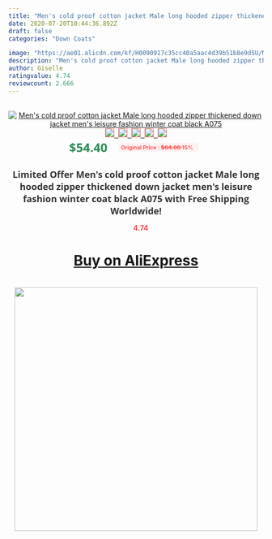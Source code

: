 ```yaml
---
title: "Men's cold proof cotton jacket Male long hooded zipper thickened down jacket men's leisure fashion winter coat black A075"
date: 2020-07-20T10:44:36.892Z
draft: false
categories: "Down Coats"

image: "https://ae01.alicdn.com/kf/H0090917c35cc40a5aac4d39b51b8e9d5U/Men-s-cold-proof-cotton-jacket-Male-long-hooded-zipper-thickened-down-jacket-men-s-leisure.jpg"
description: "Men's cold proof cotton jacket Male long hooded zipper thickened down jacket men's leisure fashion winter coat black A075"
author: Giselle
ratingvalue: 4.74
reviewcount: 2.666
---
```

<br>
<div style="text-align: center;">
<a href="https://s.click.aliexpress.com/e/_9HnHBJ" target="_blank" rel="nofollow noopener noreferrer"><img alt="Men's cold proof cotton jacket Male long hooded zipper thickened down jacket men's leisure fashion winter coat black A075" class="magnifier-image" src="https://ae01.alicdn.com/kf/H0090917c35cc40a5aac4d39b51b8e9d5U/Men-s-cold-proof-cotton-jacket-Male-long-hooded-zipper-thickened-down-jacket-men-s-leisure.jpg_640x640.jpg">
<br>
<img style="border:1px solid salmon" src="https://ae01.alicdn.com/kf/H0090917c35cc40a5aac4d39b51b8e9d5U/Men-s-cold-proof-cotton-jacket-Male-long-hooded-zipper-thickened-down-jacket-men-s-leisure.jpg_120x120.jpg">&nbsp;&nbsp;<img style="border:1px solid salmon" src="https://ae01.alicdn.com/kf/H76ceb09519154c1eb8d815dee61c10b7f/Men-s-cold-proof-cotton-jacket-Male-long-hooded-zipper-thickened-down-jacket-men-s-leisure.jpg_120x120.jpg">&nbsp;&nbsp;<img style="border:1px solid salmon" src="_120x120.jpg">&nbsp;&nbsp;<img style="border:1px solid salmon" src="_120x120.jpg">&nbsp;&nbsp;<img style="border:1px solid salmon" src="https://ae01.alicdn.com/kf/H06d5b8cd127048e680df226412043ef0C/Men-s-cold-proof-cotton-jacket-Male-long-hooded-zipper-thickened-down-jacket-men-s-leisure.jpg_120x120.jpg"></a></div><br0>
<div style="text-align: center;"><span style="background-color: white; border: 0px; box-sizing: border-box; color: seagreen; display: inline-block; font-family: &quot;open sans&quot; , &quot;arial&quot; , &quot;helvetica&quot; , sans-serif , &quot;heiti&quot;; font-size: 24px; font-stretch: inherit; font-weight: 700; line-height: inherit; margin: 0px 10px 0px 0px; padding: 0px; vertical-align: middle;">$54.40 </span>
<span style="background: rgb(255 , 241 , 241); border-radius: 3px; border: 0px; box-sizing: border-box; color: #ff4747; display: inline-block; font-family: inherit; font-size: 12px; font-stretch: inherit; font-style: inherit; font-variant: inherit; font-weight: 600; line-height: inherit; margin: 0px; padding: 2px 5px; transform: scale(0.9); vertical-align: middle;">Original Price : <b style="text-decoration: line-through;">$64.00 </b> 15%&nbsp;&nbsp;</span></div>
<h1 style="color: #333333; display: inline-block; font-family: &quot;open sans&quot; , &quot;arial&quot; , &quot;helvetica&quot; , sans-serif , &quot;heiti&quot;; font-size: 18px; font-stretch: inherit; font-weight: 700; text-align: center;">Limited Offer Men's cold proof cotton jacket Male long hooded zipper thickened down jacket men's leisure fashion winter coat black A075 with Free Shipping Worldwide!</h1>
<div style="color: #ff4747; text-align: center;">
<img src="https://4.bp.blogspot.com/-M0ZcTcb-5uY/XleCXlxnR4I/AAAAAAAAAEc/OrjgMkXV1oMQFaCRZj5HQwOCBcu3w1FegCPcBGAYYCw/s1600/star.png" style="height: 15px;">&nbsp;<b>4.74</b></div>
<div class="button_cont" align="center"><a class="buynow_a" href="https://s.click.aliexpress.com/e/_9HnHBJ" target="_blank" rel="nofollow noopener noreferrer"><H1>Buy on AliExpress</H1></a></div><br>
<div class="separator" style="clear: both; text-align: center;">
<img src="https://lh3.googleusercontent.com/-pTy5HemUv9M/XlePHvY0dAI/AAAAAAAAAE4/0nX5iRUoIWY8eMW9Dpxeirr157OZliDIgCLcBGAsYHQ/s1600/badge.gif" width="480">
</div>
